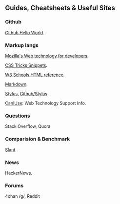 ## Guides, Cheatsheets & Useful Sites

### Github
[Github Hello World](https://guides.github.com/activities/hello-world/). 

### Markup langs
[Mozilla's Web technology for developers](https://developer.mozilla.org/en-US/docs/Web).

[CSS Tricks Snippets](https://css-tricks.com/snippets/css/).

[W3 Schools HTML reference](https://www.w3schools.com/tags/default.asp).

[Markdown](https://daringfireball.net/projects/markdown/). 

[Stylus](http://stylus-lang.com/), [Github/Stylus](https://github.com/stylus/stylus/). 

[CanIUse](https://caniuse.com/): Web Technology Support Info. 

### Questions
Stack Overflow, Quora

### Comparision & Benchmark
[Slant](https://www.slant.co/).

### News
HackerNews. 

### Forums
4chan /g/, Reddit




